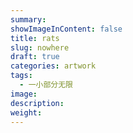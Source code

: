 ```yaml
---
summary:
showImageInContent: false
title: rats
slug: nowhere
draft: true
categories: artwork
tags:
  - 一小部分无限
image:
description:
weight:
---
```

